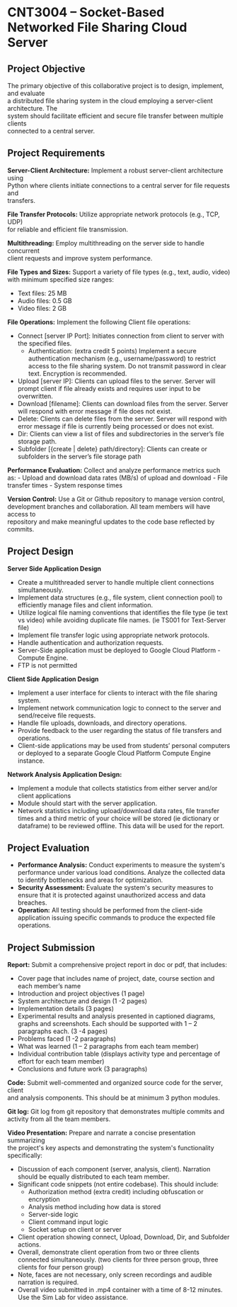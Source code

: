 # CNT3004 – Socket-Based Networked File Sharing Cloud Server
## Project Objective
The primary objective of this collaborative project is to design, implement, and evaluate  
a distributed file sharing system in the cloud employing a server-client architecture. The  
system should facilitate efficient and secure file transfer between multiple clients  
connected to a central server.
## Project Requirements
**Server-Client Architecture:** Implement a robust server-client architecture using  
Python where clients initiate connections to a central server for file requests and  
transfers.

**File Transfer Protocols:** Utilize appropriate network protocols (e.g., TCP, UDP)  
for reliable and efficient file transmission.

**Multithreading:** Employ multithreading on the server side to handle concurrent  
client requests and improve system performance.

**File Types and Sizes:** Support a variety of file types (e.g., text, audio, video)  
with minimum specified size ranges:
- Text files: 25 MB  
- Audio files: 0.5 GB  
- Video files: 2 GB

**File Operations:** Implement the following Client file operations:
- Connect [server IP Port]: Initiates connection from client to server with the specified files.
	- Authentication: (extra credit 5 points) Implement a secure authentication mechanism (e.g., username/password) to restrict access to the file sharing system. Do not transmit password in clear text. Encryption is recommended.
- Upload [server IP]: Clients can upload files to the server. Server will prompt client if file already exists and requires user input to be overwritten.
- Download [filename]: Clients can download files from the server. Server will respond with error message if file does not exist.
- Delete: Clients can delete files from the server. Server will respond with error message if file is currently being processed or does not exist.
- Dir: Clients can view a list of files and subdirectories in the server’s file storage path.
- Subfolder [{create | delete} path/directory]: Clients can create or subfolders in the server’s file storage path

**Performance Evaluation:** Collect and analyze performance metrics such as:
	- Upload and download data rates (MB/s) of upload and download
	- File transfer times
	- System response times

**Version Control:** Use a Git or Github repository to manage version control,  
development branches and collaboration. All team members will have access to  
repository and make meaningful updates to the code base reflected by commits.
## Project Design
**Server Side Application Design**
- Create a multithreaded server to handle multiple client connections simultaneously.  
- Implement data structures (e.g., file system, client connection pool) to   efficiently manage files and client information.  
- Utilize logical file naming conventions that identifies the file type (ie text vs video) while avoiding duplicate file names. (ie TS001 for Text-Server file)  
- Implement file transfer logic using appropriate network protocols.  
- Handle authentication and authorization requests.  
- Server-Side application must be deployed to Google Cloud Platform - Compute Engine.  
- FTP is not permitted

**Client Side Application Design**
- Implement a user interface for clients to interact with the file sharing system.  
- Implement network communication logic to connect to the server and send/receive file requests.  
- Handle file uploads, downloads, and directory operations.  
- Provide feedback to the user regarding the status of file transfers and operations.  
- Client-side applications may be used from students’ personal computers or deployed to a separate Google Cloud Platform Compute Engine instance.

**Network Analysis Application Design:**
- Implement a module that collects statistics from either server and/or client applications  
- Module should start with the server application.  
- Network statistics including upload/download data rates, file transfer times and a third metric of your choice will be stored (ie dictionary or dataframe) to be reviewed offline. This data will be used for the report.
## Project Evaluation
- **Performance Analysis:** Conduct experiments to measure the system's performance under various load conditions. Analyze the collected data to identify bottlenecks and areas for optimization.  
- **Security Assessment:** Evaluate the system's security measures to ensure that it is protected against unauthorized access and data breaches.  
- **Operation:** All testing should be performed from the client-side application issuing specific commands to produce the expected file operations.
## Project Submission
**Report:** Submit a comprehensive project report in doc or pdf, that includes:
- Cover page that includes name of project, date, course section and each member’s name  
- Introduction and project objectives (1 page)  
- System architecture and design (1 -2 pages)  
- Implementation details (3 pages)  
- Experimental results and analysis presented in captioned diagrams, graphs and screenshots. Each should be supported with 1 – 2 paragraphs each. (3 -4 pages)  
- Problems faced (1 -2 paragraphs)  
- What was learned (1 – 2 paragraphs from each team member)  
- Individual contribution table (displays activity type and percentage of effort for each team member)  
- Conclusions and future work (3 paragraphs)

**Code:** Submit well-commented and organized source code for the server, client  
and analysis components. This should be at minimum 3 python modules.

**Git log:** Git log from git repository that demonstrates multiple commits and  
activity from all the team members.

**Video Presentation:** Prepare and narrate a concise presentation summarizing  
the project's key aspects and demonstrating the system's functionality  
specifically:
- Discussion of each component (server, analysis, client). Narration should be equally distributed to each team member.  
- Significant code snippets (not entire codebase). This should include:  
	- Authorization method (extra credit) including obfuscation or encryption  
	- Analysis method including how data is stored  
	- Server-side logic  
	- Client command input logic  
	- Socket setup on client or server  
- Client operation showing connect, Upload, Download, Dir, and Subfolder actions.
- Overall, demonstrate client operation from two or three clients connected simultaneously. (two clients for three person group, three clients for four person group)  
- Note, faces are not necessary, only screen recordings and audible narration is required.  
- Overall video submitted in .mp4 container with a time of 8-12 minutes. Use the Sim Lab for video assistance.
